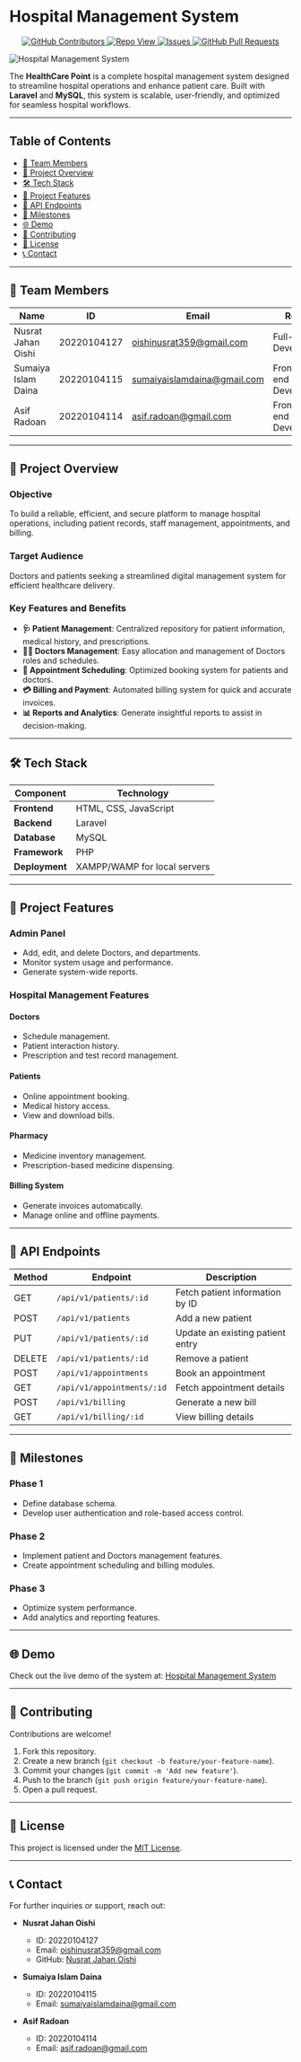 # Hospital Management System  

<p align="center">
    <a href="https://github.com/nusratjahanoishi/Hospital-Management/graphs/contributors">
      <img alt="GitHub Contributors" src="https://img.shields.io/github/contributors/nusratjahanoishi/Hospital-Management" />
    </a>
    <a href="https://github.com/nusratjahanoishi/Hospital-Management/graphs/traffic">
      <img alt="Repo View" src="https://komarev.com/ghpvc/?username=nusratjahanoishi&label=Profile%20views&color=0e75b6&style=flat" />
    </a>
    <a href="https://github.com/nusratjahanoishi/Hospital-Management/issues">
      <img alt="Issues" src="https://img.shields.io/github/issues/nusratjahanoishi/Hospital-Management?color=0088ff" />
    </a>
    <a href="https://github.com/nusratjahanoishi/Hospital-Management/pulls">
      <img alt="GitHub Pull Requests" src="https://img.shields.io/github/issues-pr/nusratjahanoishi/Hospital-Management?color=0088ff" />
    </a>
</p>

![Hospital Management System](https://github.com/nusratjahanoishi/Hospital-Management/blob/main/green-healthcare-logo-design-with-human-life-symbol-illustration-concept-vector-fotor-2025011111310.png?raw=true)  

The **HealthCare Point** is a complete hospital management system designed to streamline hospital operations and enhance patient care. Built with **Laravel** and **MySQL**, this system is scalable, user-friendly, and optimized for seamless hospital workflows.  

---

## Table of Contents  

- [👥 Team Members](#-team-members)  
- [📄 Project Overview](#-project-overview)  
- [🛠️ Tech Stack](#%EF%B8%8F-tech-stack)  
- [🚀 Project Features](#-project-features)  
- [🔗 API Endpoints](#-api-endpoints)  
- [📅 Milestones](#-milestones)  
- [🌐 Demo](#-demo)  
- [🤝 Contributing](#-contributing)  
- [📜 License](#-license)  
- [📞 Contact](#-contact)  

---

## **👥 Team Members**  

| Name                     | ID           | Email                         | Role                           |
|---------------------------|--------------|-------------------------------|--------------------------------|
| Nusrat Jahan Oishi        | 20220104127  | oishinusrat359@gmail.com      | Full-stack Developer          |
| Sumaiya Islam Daina       | 20220104115  | sumaiyaislamdaina@gmail.com   | Front-end Developer            |
| Asif Radoan               | 20220104114  | asif.radoan@gmail.com         | Front-end Developer           |

---

## **📄 Project Overview**  

### **Objective**  
To build a reliable, efficient, and secure platform to manage hospital operations, including patient records, staff management, appointments, and billing.  

### **Target Audience**  
Doctors and patients seeking a streamlined digital management system for efficient healthcare delivery.  

### **Key Features and Benefits**  
- **🩺 Patient Management**: Centralized repository for patient information, medical history, and prescriptions.  
- **👩‍⚕️ Doctors Management**: Easy allocation and management of Doctors roles and schedules.  
- **📅 Appointment Scheduling**: Optimized booking system for patients and doctors.  
- **💳 Billing and Payment**: Automated billing system for quick and accurate invoices.  
- **📊 Reports and Analytics**: Generate insightful reports to assist in decision-making.  

---

## **🛠️ Tech Stack**  

| Component       | Technology              |
|------------------|--------------------------|
| **Frontend**    | HTML, CSS, JavaScript   |
| **Backend**     | Laravel                     |
| **Database**    | MySQL                   |
| **Framework**   | PHP      |
| **Deployment**  | XAMPP/WAMP for local servers |

---

## **🚀 Project Features**  

### **Admin Panel**  
- Add, edit, and delete Doctors, and departments.  
- Monitor system usage and performance.  
- Generate system-wide reports.  

### **Hospital Management Features**  

#### **Doctors**  
- Schedule management.  
- Patient interaction history.  
- Prescription and test record management.  

#### **Patients**  
- Online appointment booking.  
- Medical history access.  
- View and download bills.  

#### **Pharmacy**  
- Medicine inventory management.  
- Prescription-based medicine dispensing.  

#### **Billing System**  
- Generate invoices automatically.  
- Manage online and offline payments.  

---

## **🔗 API Endpoints**  

| Method | Endpoint                    | Description                            |
|--------|------------------------------|----------------------------------------|
| GET    | `/api/v1/patients/:id`      | Fetch patient information by ID        |
| POST   | `/api/v1/patients`          | Add a new patient                      |
| PUT    | `/api/v1/patients/:id`      | Update an existing patient entry       |
| DELETE | `/api/v1/patients/:id`      | Remove a patient                       |
| POST   | `/api/v1/appointments`      | Book an appointment                    |
| GET    | `/api/v1/appointments/:id`  | Fetch appointment details              |
| POST   | `/api/v1/billing`           | Generate a new bill                    |
| GET    | `/api/v1/billing/:id`       | View billing details                   |

---

## **📅 Milestones**  

### **Phase 1**  
- Define database schema.  
- Develop user authentication and role-based access control.  

### **Phase 2**  
- Implement patient and Doctors management features.  
- Create appointment scheduling and billing modules.  

### **Phase 3**  
- Optimize system performance.  
- Add analytics and reporting features.  

---

## **🌐 Demo**  

Check out the live demo of the system at: [Hospital Management System](http://localhost/Hospital-Management)  

---

## **🤝 Contributing**  

Contributions are welcome!  
1. Fork this repository.  
2. Create a new branch (`git checkout -b feature/your-feature-name`).  
3. Commit your changes (`git commit -m 'Add new feature'`).  
4. Push to the branch (`git push origin feature/your-feature-name`).  
5. Open a pull request.  

---

## **📜 License**  

This project is licensed under the [MIT License](LICENSE).  

---

## **📞 Contact**  

For further inquiries or support, reach out:  
- **Nusrat Jahan Oishi**  
  - ID: 20220104127  
  - Email: oishinusrat359@gmail.com  
  - GitHub: [Nusrat Jahan Oishi](https://github.com/nusratjahanoishi)  

- **Sumaiya Islam Daina**  
  - ID: 20220104115  
  - Email: sumaiyaislamdaina@gmail.com  

- **Asif Radoan**  
  - ID: 20220104114  
  - Email: asif.radoan@gmail.com  
